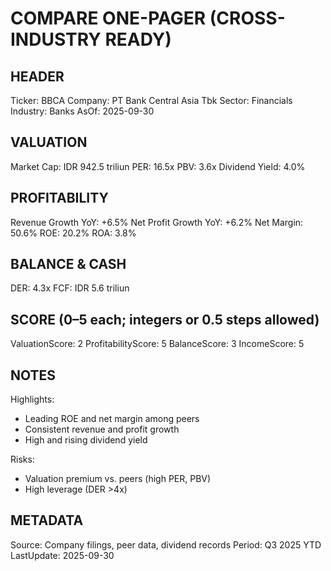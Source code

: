 # COMPARE ONE-PAGER (CROSS-INDUSTRY READY)

## HEADER
Ticker: BBCA
Company: PT Bank Central Asia Tbk
Sector: Financials
Industry: Banks
AsOf: 2025-09-30

## VALUATION
Market Cap: IDR 942.5 triliun
PER: 16.5x
PBV: 3.6x
Dividend Yield: 4.0%

## PROFITABILITY
Revenue Growth YoY: +6.5%
Net Profit Growth YoY: +6.2%
Net Margin: 50.6%
ROE: 20.2%
ROA: 3.8%

## BALANCE & CASH
DER: 4.3x
FCF: IDR 5.6 triliun

## SCORE (0–5 each; integers or 0.5 steps allowed)
ValuationScore: 2
ProfitabilityScore: 5
BalanceScore: 3
IncomeScore: 5

## NOTES
Highlights:
- Leading ROE and net margin among peers
- Consistent revenue and profit growth
- High and rising dividend yield

Risks:
- Valuation premium vs. peers (high PER, PBV)
- High leverage (DER >4x)

## METADATA
Source: Company filings, peer data, dividend records
Period: Q3 2025 YTD
LastUpdate: 2025-09-30